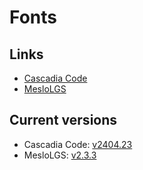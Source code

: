 # Fonts

## Links

- [Cascadia Code](https://github.com/microsoft/cascadia-code/releases)
- [MesloLGS](https://github.com/romkatv/powerlevel10k-media/releases)

## Current versions

- Cascadia Code: [v2404.23](https://github.com/microsoft/cascadia-code/releases/tag/v2404.23)
- MesloLGS: [v2.3.3](https://github.com/romkatv/powerlevel10k-media/releases/tag/v2.3.3)
